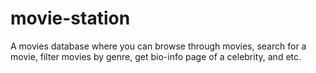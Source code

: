 # movie-station
A movies database where you can browse through movies, search for a movie, filter movies by genre, get bio-info page of a celebrity, and etc.
